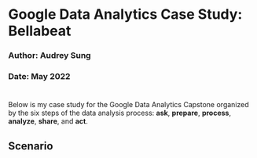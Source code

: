 # Google Data Analytics Case Study: Bellabeat
### Author: Audrey Sung
### Date: May 2022
#

Below is my case study for the Google Data Analytics Capstone organized by the six steps of the data analysis process: **ask**, **prepare**, **process**, **analyze**, **share**, and **act**.

## Scenario
